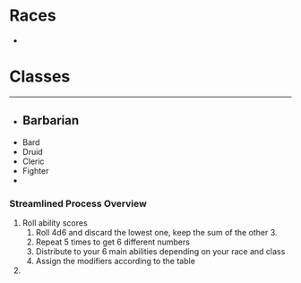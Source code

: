 # Races
- 
# Classes
---
- Barbarian
	-  
- Bard
- Druid
- Cleric
- Fighter
- 
### Streamlined Process Overview
1. Roll ability scores
	1. Roll 4d6 and discard the lowest one, keep the sum of the other 3.
	2. Repeat 5 times to get 6 different numbers
	3. Distribute to your 6 main abilities depending on your race and class
	4. Assign the modifiers according to the table
2. 
